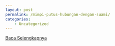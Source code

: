 ```yaml
---
layout: post
permalink: /mimpi-putus-hubungan-dengan-suami/
categories:
    - Uncategorized
---
```


[Baca Selengkapnya](/07)